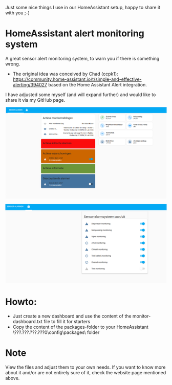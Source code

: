 Just some nice things I use in our HomeAssistant setup, happy to share it with you ;-)

# HomeAssistant alert monitoring system

A great sensor alert monitoring system, to warn you if there is something wrong. 

* The original idea was conceived by Chad (ccpk1): https://community.home-assistant.io/t/simple-and-effective-alerting/394027 based on the Home Assistant Alert integration.

I have adjusted some myself (and will expand further) and would like to share it via my GitHub page.

![image](img/sensormonitoring.png?raw=true "Alert monitoring system")

![image](img/monitor-enable.png?raw=true "Sensor alarms enable/disable")

# Howto:
* Just create a new dashboard and use the content of the monitor-dashboard.txt file to fill it for starters
* Copy the content of the packages-folder to your HomeAssistant \\???.???.???.???0\config\packages\ folder

# Note

View the files and adjust them to your own needs. If you want to know more about it and/or are not entirely sure of it, check the website page mentioned above.
